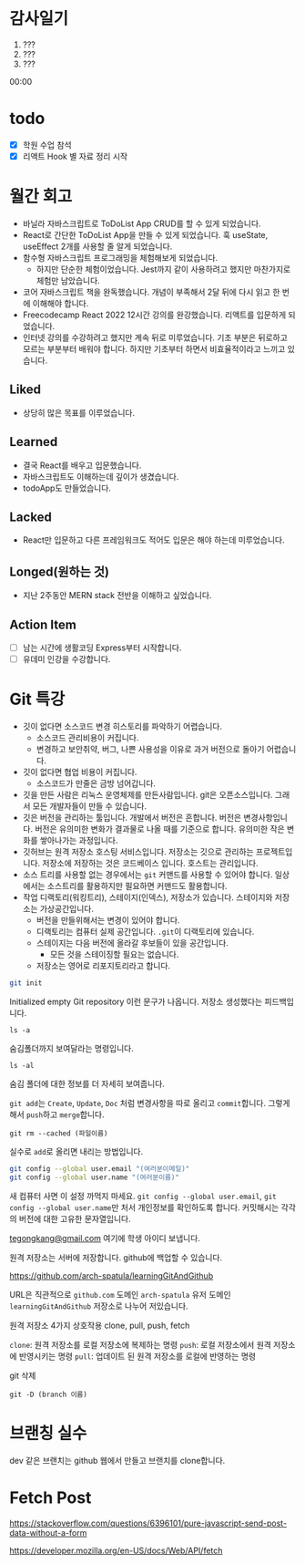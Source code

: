 # 감사일기

1. ???
2. ???
3. ???

00:00

# todo

- [x] 학원 수업 참석
- [x] 리액트 Hook 별 자료 정리 시작

# 월간 회고

- 바닐라 자바스크립트로 ToDoList App CRUD를 할 수 있게 되었습니다.
- React로 간단한 ToDoList App을 만들 수 있게 되었습니다. 훅 useState, useEffect 2개를 사용할 줄 알게 되었습니다.
- 함수형 자바스크립트 프로그래밍을 체험해보게 되었습니다.
  - 하지만 단순한 체험이었습니다. Jest까지 같이 사용하려고 했지만 마찬가지로 체험만 남았습니다.
- 코어 자바스크립트 책을 완독했습니다. 개념이 부족해서 2달 뒤에 다시 읽고 한 번에 이해해야 합니다.
- Freecodecamp React 2022 12시간 강의를 완강했습니다. 리액트를 입문하게 되었습니다.
- 인터넷 강의를 수강하려고 했지만 계속 뒤로 미루었습니다. 기초 부분은 뒤로하고 모르는 부분부터 배워야 합니다. 하지만 기초부터 하면서 비효율적이라고 느끼고 있습니다.

## Liked

- 상당히 많은 목표를 이루었습니다.

## Learned

- 결국 React를 배우고 입문했습니다.
- 자바스크립트도 이해하는데 깊이가 생겼습니다.
- todoApp도 만들었습니다.

## Lacked

- React만 입문하고 다른 프레임워크도 적어도 입문은 해야 하는데 미루었습니다.

## Longed(원하는 것)

- 지난 2주동안 MERN stack 전반을 이해하고 싶었습니다.

## Action Item

- [ ] 남는 시간에 생활코딩 Express부터 시작합니다.
- [ ] 유데미 인강을 수강합니다.

# Git 특강

- 깃이 없다면 소스코드 변경 히스토리를 파악하기 어렵습니다.
  - 소스코드 관리비용이 커집니다.
  - 변경하고 보안취약, 버그, 나쁜 사용성을 이유로 과거 버전으로 돌아기 어렵습니다.
- 깃이 없다면 협업 비용이 커집니다.
  - 소스코드가 만줄은 금방 넘어갑니다.
- 깃을 만든 사람은 리눅스 운영체제를 만든사람입니다. git은 오픈소스입니다. 그래서 모든 개발자들이 만들 수 있습니다.
- 깃은 버전을 관리하는 툴입니다. 개발에서 버전은 흔합니다. 버전은 변경사항입니다. 버전은 유의미한 변화가 결과물로 나올 때를 기준으로 합니다. 유의미한 작은 변화를 쌓아나가는 과정입니다.
- 깃허브는 원격 저장소 호스팅 서비스입니다. 저장소는 깃으로 관리하는 프로젝트입니다. 저장소에 저장하는 것은 코드베이스 입니다. 호스트는 관리입니다.
- 소스 트리를 사용할 없는 경우에서는 `git` 커맨드를 사용할 수 있어야 합니다. 일상에서는 소스트리를 활용하지만 필요하면 커맨드도 활용합니다.
- 작업 디랙토리(워킹트리), 스테이지(인덱스), 저장소가 있습니다. 스테이지와 저장소는 가상공간입니다.
  - 버전을 만들위해서는 변경이 있어야 합니다.
  - 디랙토리는 컴퓨터 실제 공간입니다. `.git`이 디랙토리에 있습니다.
  - 스테이지는 다음 버전에 올라갈 후보들이 있을 공간입니다.
    - 모든 것을 스테이징할 필요는 없습니다.
  - 저장소는 영어로 리포지토리라고 합니다.

```zsh
git init
```

Initialized empty Git repository 이런 문구가 나옵니다. 저장소 생성했다는 피드백입니다.

```shell
ls -a
```

숨김폴더까지 보여달라는 명령입니다.

```shell
ls -al
```

숨김 폴더에 대한 정보를 더 자세히 보여줍니다.

`git add`는 `Create`, `Update`, `Doc` 처럼 변경사항을 따로 올리고 `commit`합니다. 그렇게 해서 `push`하고 `merge`합니다.

```shell
git rm --cached (파일이름)
```

실수로 `add`로 올리면 내리는 방법입니다.

```zsh
git config --global user.email "(여러분이메일)"
git config --global user.name "(여러분이름)"
```

새 컴퓨터 사면 이 설정 까먹지 마세요. `git config --global user.email`, `git config --global user.name`만 처서 개인정보를 확인하도록 합니다.
커밋해시는 각각의 버전에 대한 고유한 문자열입니다.

tegongkang@gmail.com 여기에 학생 아이디 보냅니다.

원격 저장소는 서버에 저장합니다. github에 백업할 수 있습니다.

https://github.com/arch-spatula/learningGitAndGithub

URL은 직관적으로 `github.com` 도메인 `arch-spatula` 유저 도메인 `learningGitAndGithub` 저장소로 나누어 저있습니다.

원격 저장소 4가지 상호작용 clone, pull, push, fetch

`clone`: 원격 저장소를 로컬 저장소에 복제하는 명령
`push`: 로컬 저장소에서 원격 저장소에 반영시키는 명령
`pull`: 업데이트 된 원격 저장소를 로컬에 반영하는 명령

git 삭제

```shell
git -D (branch 이름)
```

# 브랜칭 실수

dev 같은 브랜치는 github 웹에서 만들고 브랜치를 clone합니다.

# Fetch Post

https://stackoverflow.com/questions/6396101/pure-javascript-send-post-data-without-a-form

https://developer.mozilla.org/en-US/docs/Web/API/fetch
